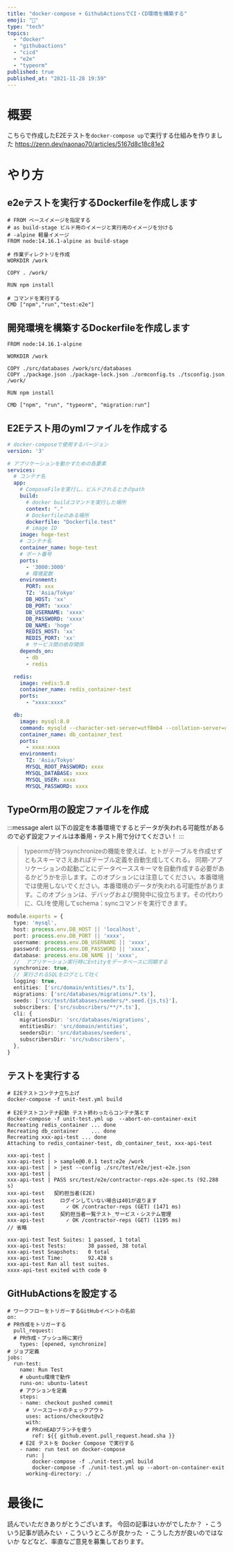 ```yaml
---
title: "docker-compose + GithubActionsでCI・CD環境を構築する"
emoji: "🚀"
type: "tech"
topics:
  - "docker"
  - "githubactions"
  - "cicd"
  - "e2e"
  - "typeorm"
published: true
published_at: "2021-11-28 19:59"
---
```


# 概要

こちらで作成したE2Eテストを`docker-compose up`で実行する仕組みを作りました
https://zenn.dev/naonao70/articles/5167d8c18c81e2


# やり方

## e2eテストを実行するDockerfileを作成します

```docker:Dockerfile.test
# FROM ベースイメージを指定する
# as build-stage ビルド用のイメージと実行用のイメージを分ける
# -alpine 軽量イメージ
FROM node:14.16.1-alpine as build-stage

# 作業ディレクトリを作成
WORKDIR /work

COPY . /work/

RUN npm install

# コマンドを実行する
CMD ["npm","run","test:e2e"]
```

## 開発環境を構築するDockerfileを作成します
```docker:Dockerfile.migrate
FROM node:14.16.1-alpine

WORKDIR /work

COPY ./src/databases /work/src/databases
COPY ./package.json ./package-lock.json ./ormconfig.ts ./tsconfig.json /work/

RUN npm install

CMD ["npm", "run", "typeorm", "migration:run"]
```

## E2Eテスト用のymlファイルを作成する

```yml:unit-test.yml
# docker-composeで使用するバージョン
version: '3'

# アプリケーションを動かすための各要素
services:
  # コンテナ名
  app:
    # ComposeFileを実行し、ビルドされるときのpath
    build:
      # docker buildコマンドを実行した場所
      context: "."
      # Dockerfileのある場所
      dockerfile: "Dockerfile.test"
      # image ID
    image: hoge-test
    # コンテナ名
    container_name: hoge-test
    # ポート番号
    ports:
      - '3000:3000'
      # 環境変数
    environment:
      PORT: xxx
      TZ: 'Asia/Tokyo'
      DB_HOST: 'xx'
      DB_PORT: 'xxxx'
      DB_USERNAME: 'xxxx'
      DB_PASSWORD: 'xxxx'
      DB_NAME: 'hoge'
      REDIS_HOST: 'xx'
      REDIS_PORT: 'xx'
      # サービス間の依存関係
    depends_on:
      - db
      - redis

  redis:
    image: redis:5.0
    container_name: redis_container-test
    ports:
      - "xxxx:xxxx"

  db:
    image: mysql:8.0
    command: mysqld --character-set-server=utf8mb4 --collation-server=utf8mb4_unicode_ci
    container_name: db_container_test
    ports:
      - xxxx:xxxx
    environment:
      TZ: 'Asia/Tokyo'
      MYSQL_ROOT_PASSWORD: xxxx
      MYSQL_DATABASE: xxxx
      MYSQL_USER: xxxx
      MYSQL_PASSWORD: xxxx
```

## TypeOrm用の設定ファイルを作成

:::message alert
以下の設定を本番環境でするとデータが失われる可能性があるので必ず設定ファイルは本番用・テスト用で分けてください！
:::

> typeormが持つsynchronizeの機能を使えば、ヒトがテーブルを作成せずともスキーマさえあればテーブル定義を自動生成してくれる。
同期-アプリケーションの起動ごとにデータベーススキーマを自動作成する必要があるかどうかを示します。このオプションには注意してください。本番環境では使用しないでください。本番環境のデータが失われる可能性があります。このオプションは、デバッグおよび開発中に役立ちます。その代わりに、CLIを使用してschema：syncコマンドを実行できます。

```ts:ormconfig.test.ts
module.exports = {
  type: 'mysql',
  host: process.env.DB_HOST || 'localhost',
  port: process.env.DB_PORT || 'xxxx',
  username: process.env.DB_USERNAME || 'xxxx',
  password: process.env.DB_PASSWORD || 'xxxx',
  database: process.env.DB_NAME || 'xxxx',
  //  アプリケーション実行時にEntityをデータベースに同期する
  synchronize: true,
  // 実行されるSQLをログとして吐く
  logging: true,
  entities: ['src/domain/entities/*.ts'],
  migrations: ['src/databases/migrations/*.ts'],
  seeds: ['src/test/databases/seeders/*.seed.{js,ts}'],
  subscribers: ['src/subscribers/**/*.ts'],
  cli: {
    migrationsDir: 'src/databases/migrations',
    entitiesDir: 'src/domain/entities',
    seedersDir: 'src/databases/seeders',
    subscribersDir: 'src/subscribers',
  },
}
```

## テストを実行する

```bash:bash
# E2Eテストコンテナ立ち上げ
docker-compose -f unit-test.yml build

# E2Eテストコンテナ起動 テスト終わったらコンテナ落とす
docker-compose -f unit-test.yml up  --abort-on-container-exit
Recreating redis_container ... done
Recreating db_container    ... done
Recreating xxx-api-test ... done
Attaching to redis_container-test, db_container_test, xxx-api-test

xxx-api-test |
xxx-api-test | > sample@0.0.1 test:e2e /work
xxx-api-test | > jest --config ./src/test/e2e/jest-e2e.json
xxx-api-test |
xxx-api-test | PASS src/test/e2e/contractor-reps.e2e-spec.ts (92.288 s)
xxx-api-test   契約担当者(E2E)
xxx-api-test     ログインしていない場合は401が返ります
xxx-api-test       ✓ OK /contractor-reps (GET) (1471 ms)
xxx-api-test     契約担当者一覧テスト_サービス・システム管理
xxx-api-test       ✓ OK /contractor-reps (GET) (1195 ms)
// 省略

xxx-api-test Test Suites: 1 passed, 1 total
xxx-api-test Tests:       38 passed, 38 total
xxx-api-test Snapshots:   0 total
xxx-api-test Time:        92.428 s
xxx-api-test Ran all test suites.
xxxx-api-test exited with code 0
```

## GitHubActionsを設定する

```
# ワークフローをトリガーするGitHubイベントの名前
on:
# PR作成をトリガーする
  pull_request:
  # PR作成・プッシュ時に実行
    types: [opened, synchronize]
# ジョブ定義
jobs:
  run-test:
    name: Run Test
    # ubuntu環境で動作
    runs-on: ubuntu-latest
    # アクションを定義
    steps:
    - name: checkout pushed commit
      # ソースコードのチェックアウト
      uses: actions/checkout@v2
      with:
      # PRのHEADブランチを使う
        ref: ${{ github.event.pull_request.head.sha }}
    # E2E テストを Docker Compose で実行する
    - name: run test on docker-compose
      run: |
        docker-compose -f ./unit-test.yml build
        docker-compose -f ./unit-test.yml up --abort-on-container-exit
      working-directory: ./
```


# 最後に

読んでいただきありがとうございます。
今回の記事はいかがでしたか？
・こういう記事が読みたい
・こういうところが良かった
・こうした方が良いのではないか
などなど、率直なご意見を募集しております。